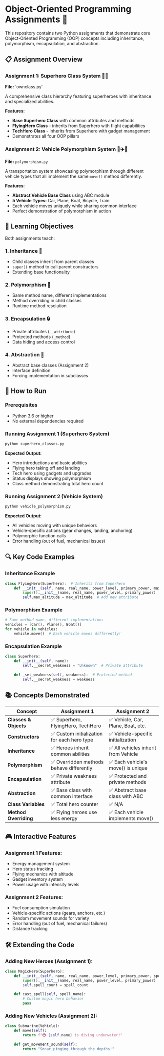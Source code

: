 # Object-Oriented Programming Assignments 🚀

This repository contains two Python assignments that demonstrate core Object-Oriented Programming (OOP) concepts including inheritance, polymorphism, encapsulation, and abstraction.

## 📋 Assignment Overview

### Assignment 1: Superhero Class System 🦸‍♂️
**File:** 'ownclass.py'

A comprehensive class hierarchy featuring superheroes with inheritance and specialized abilities.

**Features:**
- **Base Superhero Class** with common attributes and methods
- **FlyingHero Class** - inherits from Superhero with flight capabilities
- **TechHero Class** - inherits from Superhero with gadget management
- Demonstrates all four OOP pillars

### Assignment 2: Vehicle Polymorphism System 🚗✈️🚤
**File:** `polymorphism.py`

A transportation system showcasing polymorphism through different vehicle types that all implement the same `move()` method differently.

**Features:**
- **Abstract Vehicle Base Class** using ABC module
- **5 Vehicle Types:** Car, Plane, Boat, Bicycle, Train
- Each vehicle moves uniquely while sharing common interface
- Perfect demonstration of polymorphism in action

## 🎯 Learning Objectives

Both assignments teach:

### 1. **Inheritance** 🧬
- Child classes inherit from parent classes
- `super()` method to call parent constructors
- Extending base functionality

### 2. **Polymorphism** 🔄
- Same method name, different implementations
- Method overriding in child classes
- Runtime method resolution

### 3. **Encapsulation** 🔒
- Private attributes (`__attribute`)
- Protected methods (`_method`)
- Data hiding and access control

### 4. **Abstraction** 📝
- Abstract base classes (Assignment 2)
- Interface definition
- Forcing implementation in subclasses

## 🚀 How to Run

### Prerequisites
- Python 3.6 or higher
- No external dependencies required

### Running Assignment 1 (Superhero System)
```bash
python superhero_classes.py
```

**Expected Output:**
- Hero introductions and basic abilities
- Flying hero taking off and landing
- Tech hero using gadgets and upgrades
- Status displays showing polymorphism
- Class method demonstrating total hero count

### Running Assignment 2 (Vehicle System)
```bash
python vehicle_polymorphism.py
```

**Expected Output:**
- All vehicles moving with unique behaviors
- Vehicle-specific actions (gear changes, landing, anchoring)
- Polymorphic function calls
- Error handling (out of fuel, mechanical issues)

## 🔍 Key Code Examples

### Inheritance Example
```python
class FlyingHero(Superhero):  # Inherits from Superhero
    def __init__(self, name, real_name, power_level, primary_power, max_altitude):
        super().__init__(name, real_name, power_level, primary_power)  # Call parent constructor
        self.max_altitude = max_altitude  # Add new attribute
```

### Polymorphism Example
```python
# Same method name, different implementations
vehicles = [Car(), Plane(), Boat()]
for vehicle in vehicles:
    vehicle.move()  # Each vehicle moves differently!
```

### Encapsulation Example
```python
class Superhero:
    def __init__(self, name):
        self.__secret_weakness = "Unknown"  # Private attribute
    
    def _set_weakness(self, weakness):  # Protected method
        self.__secret_weakness = weakness
```

## 📚 Concepts Demonstrated

| Concept | Assignment 1 | Assignment 2 |
|---------|--------------|--------------|
| **Classes & Objects** | ✅ Superhero, FlyingHero, TechHero | ✅ Vehicle, Car, Plane, Boat, etc. |
| **Constructors** | ✅ Custom initialization for each hero type | ✅ Vehicle-specific initialization |
| **Inheritance** | ✅ Heroes inherit common abilities | ✅ All vehicles inherit from Vehicle |
| **Polymorphism** | ✅ Overridden methods behave differently | ✅ Each vehicle's move() is unique |
| **Encapsulation** | ✅ Private weakness attribute | ✅ Protected and private methods |
| **Abstraction** | ✅ Base class with common interface | ✅ Abstract base class with ABC |
| **Class Variables** | ✅ Total hero counter | ✅ N/A |
| **Method Overriding** | ✅ Flying heroes use less energy | ✅ Each vehicle implements move() |

## 🎮 Interactive Features

### Assignment 1 Features:
- Energy management system
- Hero status tracking
- Flying mechanics with altitude
- Gadget inventory system
- Power usage with intensity levels

### Assignment 2 Features:
- Fuel consumption simulation
- Vehicle-specific actions (gears, anchors, etc.)
- Random movement sounds for variety
- Error handling (out of fuel, mechanical failures)
- Distance tracking

## 🛠️ Extending the Code

### Adding New Heroes (Assignment 1):
```python
class MagicHero(Superhero):
    def __init__(self, name, real_name, power_level, primary_power, spell_count):
        super().__init__(name, real_name, power_level, primary_power)
        self.spell_count = spell_count
    
    def cast_spell(self, spell_name):
        # Custom magic hero behavior
        pass
```

### Adding New Vehicles (Assignment 2):
```python
class Submarine(Vehicle):
    def move(self):
        return f"🚇 {self.name} is diving underwater!"
    
    def get_movement_sound(self):
        return "Sonar pinging through the depths!"
```

